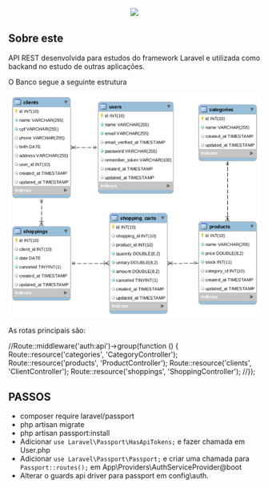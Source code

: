<p align="center"><img src="https://laravel.com/assets/img/components/logo-laravel.svg"></p>

## Sobre este

API REST desenvolvida para estudos do framework Laravel e utilizada como backand no estudo de outras aplicações.

<p>O Banco segue a seguinte estrutura</p>
<p align="center"><img src="https://github.com/willianmpreis/laravel-api-rest-delivey/blob/master/public/images/api-rest-delivery.png?raw=true" title="Modelo Relacional"></p>

<p>As rotas principais são:</p>
<p>
//Route::middleware('auth:api')->group(function () {
    Route::resource('categories', 'CategoryController');
    Route::resource('products', 'ProductController');
    Route::resource('clients', 'ClientController');    
    Route::resource('shoppings', 'ShoppingController');        
//});
</p>

## PASSOS

-   composer require laravel/passport
-   php artisan migrate
-   php artisan passport:install
-   Adicionar `use Laravel\Passport\HasApiTokens;` e fazer chamada em User.php
-   Adicionar `use Laravel\Passport\Passport;` e criar uma chamada para `Passport::routes();` em App\Providers\AuthServiceProvider@boot
-   Alterar o guards api driver para passport em config\auth.
